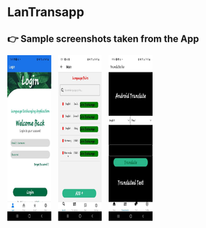 # LanTransapp

## 👉 Sample screenshots taken from the App



<img src="scrennshot/loginpage.jpg" alt="Screenshot 2" height="380px" width="20%">&nbsp;&nbsp;&nbsp;
<img src="scrennshot/lanpair.jpg" alt="Screenshot 3" height="380px" width="20%">&nbsp;&nbsp;&nbsp;
<img src="scrennshot/translatesite.jpg" alt="Screenshot 4" height="380px" width="20%">
